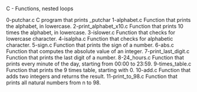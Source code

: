 C - Functions, nested loops

0-putchar.c C program that prints _putchar
1-alphabet.c Function that prints the alphabet, in lowercase.
2-print_alphabet_x10.c Function that prints 10 times the alphabet, in lowercase.
3-islower.c Function that checks for lowercase character.
4-isalpha.c Function that checks for alphabetic character.
5-sign.c Function that prints the sign of a number.
6-abs.c Function that computes the absolute value of an integer.
7-print_last_digit.c Function that prints the last digit of a number.
8-24_hours.c Function that prints every minute of the day, starting from 00:00 to 23:59.
9-times_table.c Function that prints the 9 times table, starting with 0.
10-add.c Function that adds two integers and returns the result.
11-print_to_98.c Function that prints all natural numbers from n to 98.
